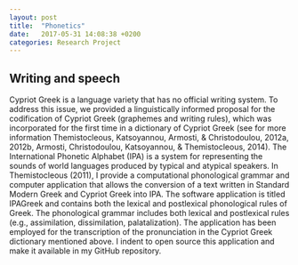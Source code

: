 ```yaml
---
layout: post
title:  "Phonetics"
date:   2017-05-31 14:08:38 +0200
categories: Research Project
---
```

## Writing and speech

Cypriot Greek is a language variety that has no official writing
 system. To address this issue, we provided a linguistically informed proposal
 for the codification of Cypriot Greek (graphemes and writing rules), which was
 incorporated for the first time in a dictionary of Cypriot Greek (see for more
 information Themistocleous, Katsoyannou, Armosti, \& Christodoulou, 2012a,
 2012b, Armosti, Christodoulou, Katsoyannou, \& Themistocleous, 2014). The
 International Phonetic Alphabet (IPA) is a system for representing the sounds
 of world languages produced by typical and atypical speakers. In Themistocleous
 (2011), I provide a computational phonological grammar and computer application
 that allows the conversion of a text written in Standard Modern Greek and
 Cypriot Greek into IPA. The software application is titled IPAGreek and
 contains both the lexical and postlexical phonological rules of Greek. The
 phonological grammar includes both lexical and postlexical rules (e.g.,
 assimilation, dissimilation, palatalization). The application has been employed
 for the transcription of the pronunciation in the Cypriot Greek dictionary
 mentioned above. I indent to open source this application and make it available
 in my GitHub repository.
